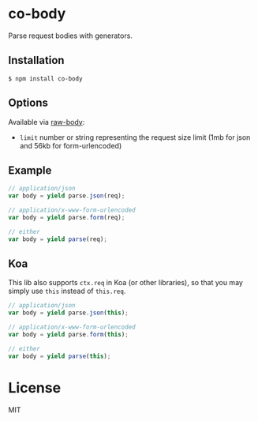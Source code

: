 
# co-body

  Parse request bodies with generators.

## Installation

```
$ npm install co-body
```

## Options

  Available via [raw-body](https://github.com/stream-utils/raw-body/blob/master/index.js):

  - `limit` number or string representing the request size limit (1mb for json and 56kb for form-urlencoded)

## Example

```js
// application/json
var body = yield parse.json(req);

// application/x-www-form-urlencoded
var body = yield parse.form(req);

// either
var body = yield parse(req);
```

## Koa

  This lib also supports `ctx.req` in Koa (or other libraries),
  so that you may simply use `this` instead of `this.req`.

```js
// application/json
var body = yield parse.json(this);

// application/x-www-form-urlencoded
var body = yield parse.form(this);

// either
var body = yield parse(this);
```

# License

  MIT